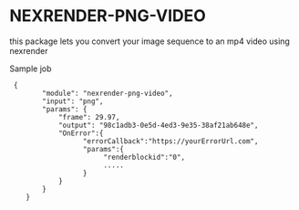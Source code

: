 # NEXRENDER-PNG-VIDEO

this package lets you convert your image sequence to an mp4 video
using nexrender


Sample job
```
 {
        "module": "nexrender-png-video",
        "input": "png",
        "params": {
            "frame": 29.97,
            "output": "98c1adb3-0e5d-4ed3-9e35-38af21ab648e",
            "OnError":{
                  "errorCallback":"https://yourErrorUrl.com",
                  "params":{
                       "renderblockid":"0",
                       .....
                  }
            }
        }
    }
```
